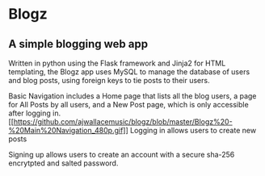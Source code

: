 # Blogz
## A simple blogging web app

Written in python using the Flask framework and Jinja2 for HTML templating, the Blogz app uses MySQL to manage the database of users and blog posts, using foreign keys to tie posts to their users.

Basic Navigation includes a Home page that lists all the blog users, a page for All Posts by all users, and a New Post page, which is only accessible after logging in.
[[https://github.com/ajwallacemusic/blogz/blob/master/Blogz%20-%20Main%20Navigation_480p.gif]]
Logging in allows users to create new posts

Signing up allows users to create an account with a secure sha-256 encrytpted and salted password.
